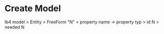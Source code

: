 # Create Model

lb4 model > Entity > FreeForm "N" > property name -> property typ > id N > needed N
